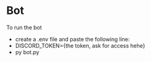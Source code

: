 # Bot

To run the bot
- create a .env file and paste the following line:
- DISCORD_TOKEN={the token, ask for access hehe}
- py bot.py